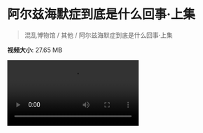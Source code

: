 # 阿尔兹海默症到底是什么回事·上集

> 混乱博物馆 / 其他 / 阿尔兹海默症到底是什么回事·上集

**视频大小**: 27.65 MB

<div class="video"><video src="https://file.hsyhx.top/video/混乱博物馆/其他/阿尔兹海默症到底是什么回事·上集.mp4" controls preload>🤔 您的浏览器不支持 video 标签</video></div>